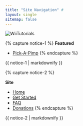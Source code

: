 ```yaml
---
title: "Site Navigation" #
layout: single
sitemap: false
---
```

![WiiTutorials](/images/WiiTutorials.jpg)

{% capture notice-1 %}
**Featured**

+ [Pick-A-Pimp](pick-a-pimp)
{% endcapture %}
<div class="notice--info">{{ notice-1 | markdownify }}</div>

{% capture notice-2 %}

**Site**
+ [Home](/)
+ [Get Started](get-started)
+ [FAQ](faq)
+ [Donations](donations)
{% endcapture %}
<div class="notice--primary">{{ notice-2 | markdownify }}</div>
